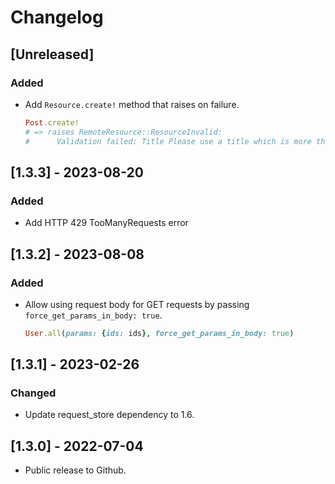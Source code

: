 # Changelog

## [Unreleased]

### Added

- Add `Resource.create!` method that raises on failure.
  ```ruby
  Post.create!
  # => raises RemoteResource::ResourceInvalid:
  #      Validation failed: Title Please use a title which is more than 5 characters.
  ```

## [1.3.3] - 2023-08-20

### Added

- Add HTTP 429 TooManyRequests error

## [1.3.2] - 2023-08-08

### Added

- Allow using request body for GET requests by passing `force_get_params_in_body: true`.

  ```ruby
  User.all(params: {ids: ids}, force_get_params_in_body: true)
  ```

## [1.3.1] - 2023-02-26

### Changed

- Update request_store dependency to 1.6.

## [1.3.0] - 2022-07-04

- Public release to Github.
